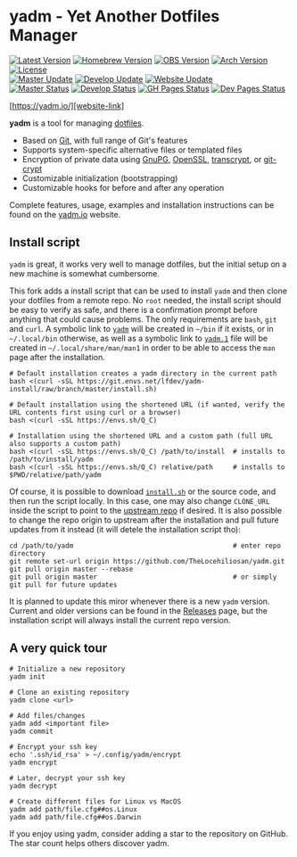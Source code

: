 # yadm - Yet Another Dotfiles Manager

[![Latest Version][releases-badge]][releases-link]
[![Homebrew Version][homebrew-badge]][homebrew-link]
[![OBS Version][obs-badge]][obs-link]
[![Arch Version][arch-badge]][arch-link]
[![License][license-badge]][license-link]<br />
[![Master Update][master-date]][master-commits]
[![Develop Update][develop-date]][develop-commits]
[![Website Update][website-date]][website-commits]<br />
[![Master Status][master-badge]][workflow-master]
[![Develop Status][develop-badge]][workflow-develop]
[![GH Pages Status][gh-pages-badge]][workflow-gh-pages]
[![Dev Pages Status][dev-pages-badge]][workflow-dev-pages]

[https://yadm.io/][website-link]

**yadm** is a tool for managing [dotfiles][].

* Based on [Git][], with full range of Git's features
* Supports system-specific alternative files or templated files
* Encryption of private data using [GnuPG][], [OpenSSL][], [transcrypt][], or
  [git-crypt][]
* Customizable initialization (bootstrapping)
* Customizable hooks for before and after any operation

Complete features, usage, examples and installation instructions can be found on
the [yadm.io][website-link] website.

## Install script

`yadm` is great, it works very well to manage dotfiles, but the initial setup on a new machine is somewhat cumbersome.

This fork adds a install script that can be used to install `yadm` and then clone your dotfiles from a remote repo. No `root` needed, the install script should be easy to verify as safe, and there is a confirmation prompt before anything that could cause problems. The only requirements are `bash`, `git` and `curl`. A symbolic link to [`yadm`](yadm) will be created in `~/bin` if it exists, or in `~/.local/bin` otherwise, as well as a symbolic link to [`yadm.1`](yadm.md) file will be created in `~/.local/share/man/man1` in order to be able to access the `man` page after the installation.

    # Default installation creates a yadm directory in the current path
    bash <(curl -sSL https://git.envs.net/lfdev/yadm-install/raw/branch/master/install.sh)

    # Default installation using the shortened URL (if wanted, verify the URL contents first using curl or a browser)
    bash <(curl -sSL https://envs.sh/Q_C)

    # Installation using the shortened URL and a custom path (full URL also supports a custom path)
    bash <(curl -sSL https://envs.sh/Q_C) /path/to/install  # installs to /path/to/install/yadm
    bash <(curl -sSL https://envs.sh/Q_C) relative/path     # installs to $PWD/relative/path/yadm

Of course, it is possible to download [`install.sh`](install.sh) or the source code, and then run the script locally. In this case, one may also change `CLONE_URL` inside the script to point to the [upstream repo][] if desired. It is also possible to change the repo origin to upstream after the installation and pull future updates from it instead (it will detele the installation script tho):

    cd /path/to/yadm                                        # enter repo directory
    git remote set-url origin https://github.com/TheLocehiliosan/yadm.git
    git pull origin master --rebase
    git pull origin master                                  # or simply git pull for future updates

It is planned to update this miror whenever there is a new `yadm` version. Current and older versions can be found in the [Releases][] page, but the installation script will always install the current repo version.

## A very quick tour

    # Initialize a new repository
    yadm init

    # Clone an existing repository
    yadm clone <url>

    # Add files/changes
    yadm add <important file>
    yadm commit

    # Encrypt your ssh key
    echo '.ssh/id_rsa' > ~/.config/yadm/encrypt
    yadm encrypt

    # Later, decrypt your ssh key
    yadm decrypt

    # Create different files for Linux vs MacOS
    yadm add path/file.cfg##os.Linux
    yadm add path/file.cfg##os.Darwin

If you enjoy using yadm, consider adding a star to the repository on GitHub.
The star count helps others discover yadm.

[Git]: https://git-scm.com/
[GnuPG]: https://gnupg.org/
[OpenSSL]: https://www.openssl.org/
[arch-badge]: https://img.shields.io/archlinux/v/extra/any/yadm
[arch-link]: https://archlinux.org/packages/extra/any/yadm/
[dev-pages-badge]: https://img.shields.io/github/actions/workflow/status/TheLocehiliosan/yadm/test.yml?branch=dev-pages
[develop-badge]: https://img.shields.io/github/actions/workflow/status/TheLocehiliosan/yadm/test.yml?branch=develop
[develop-commits]: https://github.com/TheLocehiliosan/yadm/commits/develop
[develop-date]: https://img.shields.io/github/last-commit/TheLocehiliosan/yadm/develop.svg?label=develop
[dotfiles]: https://en.wikipedia.org/wiki/Hidden_file_and_hidden_directory
[gh-pages-badge]: https://img.shields.io/github/actions/workflow/status/TheLocehiliosan/yadm/test.yml?branch=gh-pages
[git-crypt]: https://github.com/AGWA/git-crypt
[homebrew-badge]: https://img.shields.io/homebrew/v/yadm.svg
[homebrew-link]: https://formulae.brew.sh/formula/yadm
[license-badge]: https://img.shields.io/github/license/TheLocehiliosan/yadm.svg
[license-link]: https://github.com/TheLocehiliosan/yadm/blob/master/LICENSE
[master-badge]: https://img.shields.io/github/actions/workflow/status/TheLocehiliosan/yadm/test.yml?branch=master
[master-commits]: https://github.com/TheLocehiliosan/yadm/commits/master
[master-date]: https://img.shields.io/github/last-commit/TheLocehiliosan/yadm/master.svg?label=master
[obs-badge]: https://img.shields.io/badge/OBS-v3.2.2-blue
[obs-link]: https://software.opensuse.org//download.html?project=home%3ATheLocehiliosan%3Ayadm&package=yadm
[releases-badge]: https://img.shields.io/github/tag/TheLocehiliosan/yadm.svg?label=latest+release
[releases-link]: https://github.com/TheLocehiliosan/yadm/releases
[upstream repo]: https://github.com/TheLocehiliosan/yadm.git
[transcrypt]: https://github.com/elasticdog/transcrypt
[travis-ci]: https://travis-ci.com/TheLocehiliosan/yadm/branches
[website-commits]: https://github.com/TheLocehiliosan/yadm/commits/gh-pages
[website-date]: https://img.shields.io/github/last-commit/TheLocehiliosan/yadm/gh-pages.svg?label=website
[website-link]: https://yadm.io/
[workflow-dev-pages]: https://github.com/thelocehiliosan/yadm/actions?query=workflow%3a%22test+site%22+branch%3adev-pages
[workflow-develop]: https://github.com/TheLocehiliosan/yadm/actions?query=workflow%3ATests+branch%3Adevelop
[workflow-gh-pages]: https://github.com/thelocehiliosan/yadm/actions?query=workflow%3a%22test+site%22+branch%3agh-pages
[workflow-master]: https://github.com/TheLocehiliosan/yadm/actions?query=workflow%3ATests+branch%3Amaster
[Releases]: https://git.envs.net/lfdev/yadm-install/releases